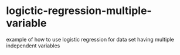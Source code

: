 # logictic-regression-multiple-variable
example of how to use logistic regression for data set having multiple independent variables
